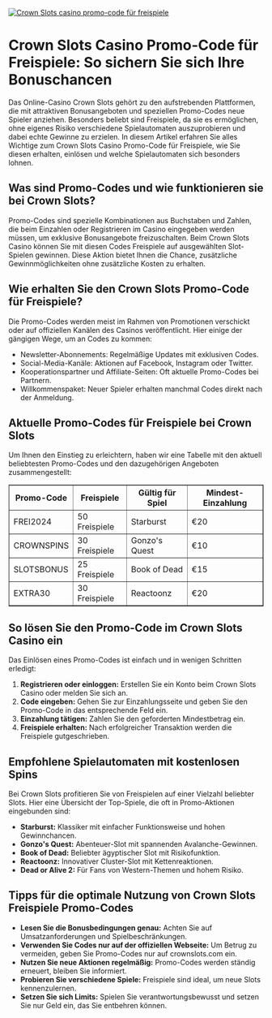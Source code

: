 [![Crown Slots casino promo-code für freispiele](https://123-caf.pages.dev/gitsignup.png)](https://vrmoo.ru/Bt82HjjY)

<h1>Crown Slots Casino Promo-Code für Freispiele: So sichern Sie sich Ihre Bonuschancen</h1>  <p>Das Online-Casino Crown Slots gehört zu den aufstrebenden Plattformen, die mit attraktiven Bonusangeboten und speziellen Promo-Codes neue Spieler anziehen. Besonders beliebt sind Freispiele, da sie es ermöglichen, ohne eigenes Risiko verschiedene Spielautomaten auszuprobieren und dabei echte Gewinne zu erzielen. In diesem Artikel erfahren Sie alles Wichtige zum Crown Slots Casino Promo-Code für Freispiele, wie Sie diesen erhalten, einlösen und welche Spielautomaten sich besonders lohnen.</p>  <h2>Was sind Promo-Codes und wie funktionieren sie bei Crown Slots?</h2>  <p>Promo-Codes sind spezielle Kombinationen aus Buchstaben und Zahlen, die beim Einzahlen oder Registrieren im Casino eingegeben werden müssen, um exklusive Bonusangebote freizuschalten. Beim Crown Slots Casino können Sie mit diesen Codes Freispiele auf ausgewählten Slot-Spielen gewinnen. Diese Aktion bietet Ihnen die Chance, zusätzliche Gewinnmöglichkeiten ohne zusätzliche Kosten zu erhalten.</p>  <h2>Wie erhalten Sie den Crown Slots Promo-Code für Freispiele?</h2>  <p>Die Promo-Codes werden meist im Rahmen von Promotionen verschickt oder auf offiziellen Kanälen des Casinos veröffentlicht. Hier einige der gängigen Wege, um an Codes zu kommen:</p>  <ul>   <li>Newsletter-Abonnements: Regelmäßige Updates mit exklusiven Codes.</li>   <li>Social-Media-Kanäle: Aktionen auf Facebook, Instagram oder Twitter.</li>   <li>Kooperationspartner und Affiliate-Seiten: Oft aktuelle Promo-Codes bei Partnern.</li>   <li>Willkommenspaket: Neuer Spieler erhalten manchmal Codes direkt nach der Anmeldung.</li> </ul>  <h2>Aktuelle Promo-Codes für Freispiele bei Crown Slots</h2>  <p>Um Ihnen den Einstieg zu erleichtern, haben wir eine Tabelle mit den aktuell beliebtesten Promo-Codes und den dazugehörigen Angeboten zusammengestellt:</p>  <table border="1" cellpadding="10" cellspacing="0">   <thead>     <tr>       <th>Promo-Code</th>       <th>Freispiele</th>       <th>Gültig für Spiel</th>       <th>Mindest-Einzahlung</th>     </tr>   </thead>   <tbody>     <tr>       <td>FREI2024</td>       <td>50 Freispiele</td>       <td>Starburst</td>       <td>€20</td>     </tr>     <tr>       <td>CROWNSPINS</td>       <td>30 Freispiele</td>       <td>Gonzo's Quest</td>       <td>€10</td>     </tr>     <tr>       <td>SLOTSBONUS</td>       <td>25 Freispiele</td>       <td>Book of Dead</td>       <td>€15</td>     </tr>     <tr>       <td>EXTRA30</td>       <td>30 Freispiele</td>       <td>Reactoonz</td>       <td>€20</td>     </tr>   </tbody> </table>  <h2>So lösen Sie den Promo-Code im Crown Slots Casino ein</h2>  <p>Das Einlösen eines Promo-Codes ist einfach und in wenigen Schritten erledigt:</p>  <ol>   <li><strong>Registrieren oder einloggen:</strong> Erstellen Sie ein Konto beim Crown Slots Casino oder melden Sie sich an.</li>   <li><strong>Code eingeben:</strong> Gehen Sie zur Einzahlungsseite und geben Sie den Promo-Code in das entsprechende Feld ein.</li>   <li><strong>Einzahlung tätigen:</strong> Zahlen Sie den geforderten Mindestbetrag ein.</li>   <li><strong>Freispiele erhalten:</strong> Nach erfolgreicher Transaktion werden die Freispiele gutgeschrieben.</li> </ol>  <h2>Empfohlene Spielautomaten mit kostenlosen Spins</h2>  <p>Bei Crown Slots profitieren Sie von Freispielen auf einer Vielzahl beliebter Slots. Hier eine Übersicht der Top-Spiele, die oft in Promo-Aktionen eingebunden sind:</p>  <ul>   <li><strong>Starburst:</strong> Klassiker mit einfacher Funktionsweise und hohen Gewinnchancen.</li>   <li><strong>Gonzo's Quest:</strong> Abenteuer-Slot mit spannenden Avalanche-Gewinnen.</li>   <li><strong>Book of Dead:</strong> Beliebter ägyptischer Slot mit Risikofunktion.</li>   <li><strong>Reactoonz:</strong> Innovativer Cluster-Slot mit Kettenreaktionen.</li>   <li><strong>Dead or Alive 2:</strong> Für Fans von Western-Themen und hohem Risiko.</li> </ul>  <h2>Tipps für die optimale Nutzung von Crown Slots Freispiele Promo-Codes</h2>  <ul>   <li><strong>Lesen Sie die Bonusbedingungen genau:</strong> Achten Sie auf Umsatzanforderungen und Spielbeschränkungen.</li>   <li><strong>Verwenden Sie Codes nur auf der offiziellen Webseite:</strong> Um Betrug zu vermeiden, geben Sie Promo-Codes nur auf crownslots.com ein.</li>   <li><strong>Nutzen Sie neue Aktionen regelmäßig:</strong> Promo-Codes werden ständig erneuert, bleiben Sie informiert.</li>   <li><strong>Probieren Sie verschiedene Spiele:</strong> Freispiele sind ideal, um neue Slots kennenzulernen.</li>   <li><strong>Setzen Sie sich Limits:</strong> Spielen Sie verantwortungsbewusst und setzen Sie nur Geld ein, das Sie entbehren können.</li> </ul>
